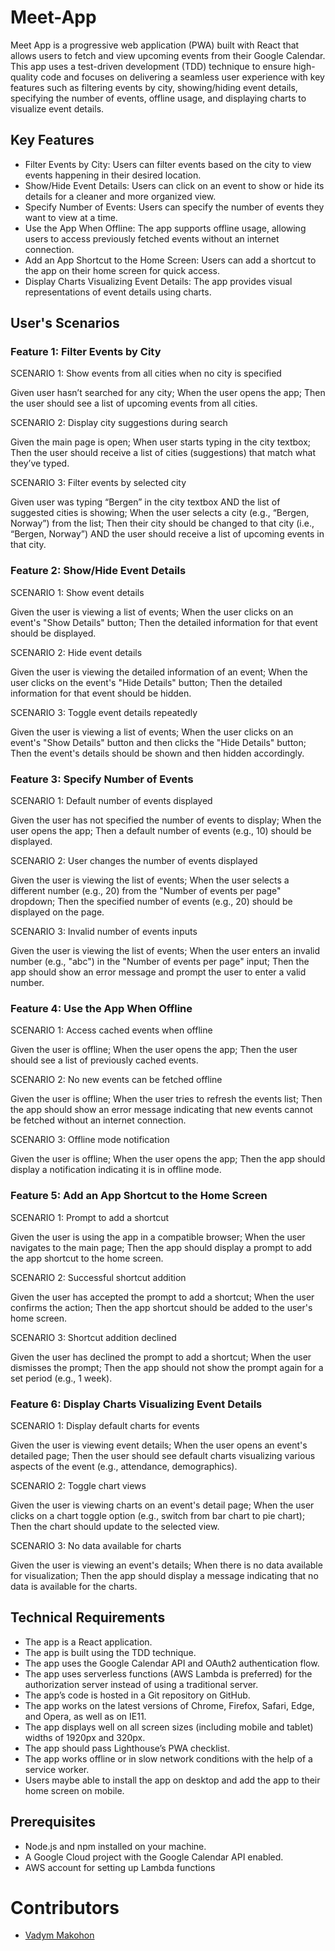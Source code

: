 # Meet-App

Meet App is a progressive web application (PWA) built with React that allows users to fetch and view upcoming events from their Google Calendar. This app uses a test-driven development (TDD) technique to ensure high-quality code and focuses on delivering a seamless user experience with key features such as filtering events by city, showing/hiding event details, specifying the number of events, offline usage, and displaying charts to visualize event details.

## Key Features

- Filter Events by City: Users can filter events based on the city to view events happening in their desired location.
- Show/Hide Event Details: Users can click on an event to show or hide its details for a cleaner and more organized view.
- Specify Number of Events: Users can specify the number of events they want to view at a time.
- Use the App When Offline: The app supports offline usage, allowing users to access previously fetched events without an internet connection.
- Add an App Shortcut to the Home Screen: Users can add a shortcut to the app on their home screen for quick access.
- Display Charts Visualizing Event Details: The app provides visual representations of event details using charts.

## User's Scenarios

### Feature 1: Filter Events by City
SCENARIO 1: Show events from all cities when no city is specified

Given user hasn’t searched for any city;
When the user opens the app;
Then the user should see a list of upcoming events from all cities.

SCENARIO 2: Display city suggestions during search

Given the main page is open;
When user starts typing in the city textbox;
Then the user should receive a list of cities (suggestions) that match what they’ve typed.

SCENARIO 3: Filter events by selected city

Given user was typing “Bergen” in the city textbox AND the list of suggested cities is showing;
When the user selects a city (e.g., “Bergen, Norway”) from the list;
Then their city should be changed to that city (i.e., “Bergen, Norway”) AND the user should receive a list of upcoming events in that city.

### Feature 2: Show/Hide Event Details
SCENARIO 1: Show event details

Given the user is viewing a list of events;
When the user clicks on an event's "Show Details" button;
Then the detailed information for that event should be displayed.

SCENARIO 2: Hide event details

Given the user is viewing the detailed information of an event;
When the user clicks on the event's "Hide Details" button;
Then the detailed information for that event should be hidden.

SCENARIO 3: Toggle event details repeatedly

Given the user is viewing a list of events;
When the user clicks on an event's "Show Details" button and then clicks the "Hide Details" button;
Then the event's details should be shown and then hidden accordingly.

### Feature 3: Specify Number of Events
SCENARIO 1: Default number of events displayed

Given the user has not specified the number of events to display;
When the user opens the app;
Then a default number of events (e.g., 10) should be displayed.

SCENARIO 2: User changes the number of events displayed

Given the user is viewing the list of events;
When the user selects a different number (e.g., 20) from the "Number of events per page" dropdown;
Then the specified number of events (e.g., 20) should be displayed on the page.

SCENARIO 3: Invalid number of events inputs

Given the user is viewing the list of events;
When the user enters an invalid number (e.g., "abc") in the "Number of events per page" input;
Then the app should show an error message and prompt the user to enter a valid number.

### Feature 4: Use the App When Offline
SCENARIO 1: Access cached events when offline

Given the user is offline;
When the user opens the app;
Then the user should see a list of previously cached events.

SCENARIO 2: No new events can be fetched offline

Given the user is offline;
When the user tries to refresh the events list;
Then the app should show an error message indicating that new events cannot be fetched without an internet connection.

SCENARIO 3: Offline mode notification

Given the user is offline;
When the user opens the app;
Then the app should display a notification indicating it is in offline mode.

### Feature 5: Add an App Shortcut to the Home Screen
SCENARIO 1: Prompt to add a shortcut

Given the user is using the app in a compatible browser;
When the user navigates to the main page;
Then the app should display a prompt to add the app shortcut to the home screen.

SCENARIO 2: Successful shortcut addition

Given the user has accepted the prompt to add a shortcut;
When the user confirms the action;
Then the app shortcut should be added to the user's home screen.

SCENARIO 3: Shortcut addition declined

Given the user has declined the prompt to add a shortcut;
When the user dismisses the prompt;
Then the app should not show the prompt again for a set period (e.g., 1 week).

### Feature 6: Display Charts Visualizing Event Details
SCENARIO 1: Display default charts for events

Given the user is viewing event details;
When the user opens an event's detailed page;
Then the user should see default charts visualizing various aspects of the event (e.g., attendance, demographics).

SCENARIO 2: Toggle chart views

Given the user is viewing charts on an event's detail page;
When the user clicks on a chart toggle option (e.g., switch from bar chart to pie chart);
Then the chart should update to the selected view.

SCENARIO 3: No data available for charts

Given the user is viewing an event's details;
When there is no data available for visualization;
Then the app should display a message indicating that no data is available for the charts.


## Technical Requirements

- The app is a React application.
- The app is built using the TDD technique.
- The app uses the Google Calendar API and OAuth2 authentication flow.
- The app uses serverless functions (AWS Lambda is preferred) for the authorization server instead of using a traditional server.
- The app’s code is hosted in a Git repository on GitHub.
- The app works on the latest versions of Chrome, Firefox, Safari, Edge, and Opera, as well as on IE11.
- The app displays well on all screen sizes (including mobile and tablet) widths of 1920px and 320px.
- The app should pass Lighthouse’s PWA checklist.
- The app works offline or in slow network conditions with the help of a service worker.
- Users maybe able to install the app on desktop and add the app to their home screen on mobile.

## Prerequisites

- Node.js and npm installed on your machine.
- A Google Cloud project with the Google Calendar API enabled.
- AWS account for setting up Lambda functions

# Contributors
- [Vadym Makohon](https://github.com/VadymMakohon)

